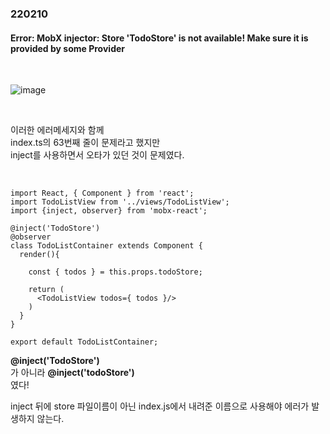 ### 220210
#### Error: MobX injector: Store 'TodoStore' is not available! Make sure it is provided by some Provider

<br>

![image](https://user-images.githubusercontent.com/77482972/153315530-092a6dd1-2435-41e5-b3e8-346754878887.png)

<br>

이러한 에러메세지와 함께<br>
index.ts의 63번째 줄이 문제라고 했지만<br>
inject를 사용하면서 오타가 있던 것이 문제였다.

<br>

```
import React, { Component } from 'react';
import TodoListView from '../views/TodoListView';
import {inject, observer} from 'mobx-react';

@inject('TodoStore')
@observer
class TodoListContainer extends Component {
  render(){

    const { todos } = this.props.todoStore;

    return (
      <TodoListView todos={ todos }/>
    )
  }
}

export default TodoListContainer;
```


**@inject('TodoStore')**<br>
가 아니라
**@inject('todoStore')**<br>
였다!

inject 뒤에 store 파일이름이 아닌 index.js에서 내려준 이름으로 사용해야 에러가 발생하지 않는다.